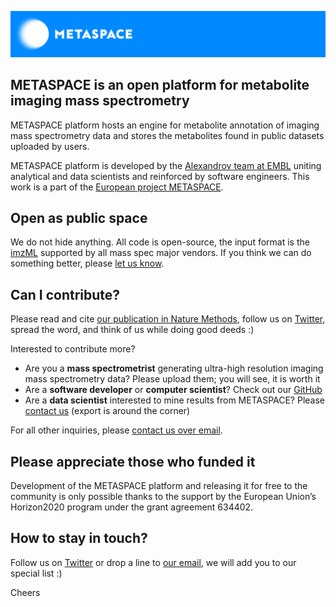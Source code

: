 ![METASPACE here and now](https://github.com/METASPACE2020/sm-webapp/raw/master/src/assets/METASPACE%20banner%20blue%20bg.jpg)

## METASPACE is an open platform for metabolite imaging mass spectrometry

METASPACE platform hosts an engine for metabolite annotation of imaging mass spectrometry data
and stores the metabolites found in public datasets uploaded by users.  

METASPACE platform is developed by the 
[Alexandrov team at EMBL](http://www.embl.de/research/units/scb/alexandrov/) uniting analytical 
and data scientists and reinforced by software engineers. This work is a part of the 
[European project METASPACE](http://metaspace2020.eu).

## Open as public space

We do not hide anything. All code is open-source, the input format is the [imzML](http://imzml.org/) 
supported by all mass spec major vendors. If you think we can do something better, 
please [let us know](mailto:contact@metaspace2020.eu).

## Can I contribute?

Please read and cite [our publication in Nature Methods](http://www.nature.com/nmeth/journal/v14/n1/full/nmeth.4072.html), 
follow us on [Twitter](http://twitter.com/metaspace2020), spread the word, and think of us while doing good deeds :)

Interested to contribute more?
- Are you a **mass spectrometrist** generating ultra-high resolution imaging mass spectrometry data? Please upload them; you will see, it is worth it
- Are a **software developer** or **computer scientist**? Check out our [GitHub](https://github.com/METASPACE2020)
- Are a **data scientist** interested to mine results from METASPACE? Please [contact us](mailto:contact@metaspace2020.eu) (export is around the corner)

For all other inquiries, please [contact us over email](mailto:contact@metaspace2020.eu).

## Please appreciate those who funded it

Development of the METASPACE platform and releasing it for free to the community is only 
possible thanks to the support by the European Union’s Horizon2020 program under 
the grant agreement 634402. 

## How to stay in touch?

Follow us on [Twitter](http://twitter.com/metaspace2020) or drop a line to [our email](mailto:contact@metaspace2020.eu), we will add you to our special list :)

Cheers



